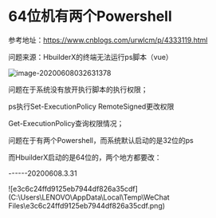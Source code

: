 # 64位机有两个Powershell

参考地址：https://www.cnblogs.com/urwlcm/p/4333119.html

问题来源：HbuilderX的终端无法运行ps脚本（vue）

![image-20200608032631378](C:\Users\LENOVO\AppData\Roaming\Typora\typora-user-images\image-20200608032631378.png)

问题在于系统没有放开执行脚本的执行权限；

ps执行Set-ExecutionPolicy RemoteSigned更改权限

Get-ExecutionPolicy查询权限情况；

问题在于有两个Powershell，而系统默认启动的是32位的ps

而HbuilderX启动的是64位的，两个地方都要改：

------20200608.3.31

![e3c6c24ffd9125eb7944df826a35cdf](C:\Users\LENOVO\AppData\Local\Temp\WeChat Files\e3c6c24ffd9125eb7944df826a35cdf.png)